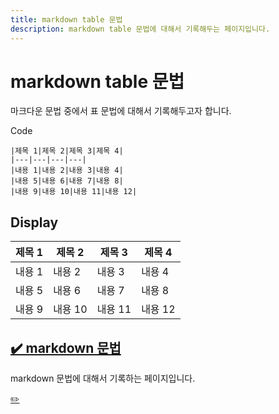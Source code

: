 ```yaml
---
title: markdown table 문법
description: markdown table 문법에 대해서 기록해두는 페이지입니다. 
---
```



markdown table 문법
===


마크다운 문법 중에서 표 문법에 대해서 기록해두고자 합니다. 


Code
```
|제목 1|제목 2|제목 3|제목 4|
|---|---|---|---|
|내용 1|내용 2|내용 3|내용 4|
|내용 5|내용 6|내용 7|내용 8|
|내용 9|내용 10|내용 11|내용 12|
```


Display
---


|제목 1|제목 2|제목 3|제목 4|
|---|---|---|---|
|내용 1|내용 2|내용 3|내용 4|
|내용 5|내용 6|내용 7|내용 8|
|내용 9|내용 10|내용 11|내용 12|






[✔️  markdown 문법](index.html 'markdown 문법에 대해서 기록')
---


markdown 문법에 대해서 기록하는 페이지입니다.


[✏️ ](https://www.github.com/boyinblue/boyinblue.github.io/edit/main/021_markdown/001_markdown_table.md '수정하기')

